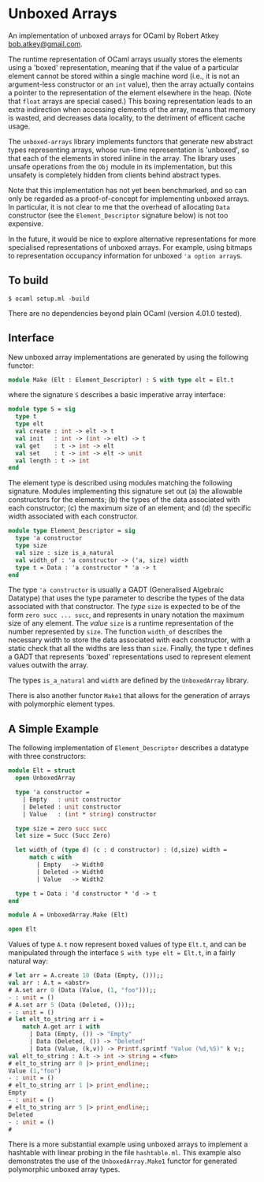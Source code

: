 # Unboxed Arrays

An implementation of unboxed arrays for OCaml by Robert Atkey
<bob.atkey@gmail.com>.

The runtime representation of OCaml arrays usually stores the elements
using a 'boxed' representation, meaning that if the value of a
particular element cannot be stored within a single machine word
(i.e., it is not an argument-less constructor or an `int` value), then
the array actually contains a pointer to the representation of the
element elsewhere in the heap. (Note that `float` arrays are special
cased.) This boxing representation leads to an extra indirection when
accessing elements of the array, means that memory is wasted, and
decreases data locality, to the detriment of efficent cache usage.

The `unboxed-arrays` library implements functors that generate new
abstract types representing arrays, whose run-time representation is
'unboxed', so that each of the elements in stored inline in the
array. The library uses unsafe operations from the `Obj` module in its
implementation, but this unsafety is completely hidden from clients
behind abstract types.

Note that this implementation has not yet been benchmarked, and so can
only be regarded as a proof-of-concept for implementing unboxed
arrays. In particular, it is not clear to me that the overhead of
allocating `Data` constructor (see the `Element_Descriptor` signature
below) is not too expensive.

In the future, it would be nice to explore alternative representations
for more specialised representations of unboxed arrays. For example,
using bitmaps to representation occupancy information for unboxed `'a
option array`s.

## To build

````
$ ocaml setup.ml -build
````

There are no dependencies beyond plain OCaml (version 4.01.0 tested).

## Interface

New unboxed array implementations are generated by using the following
functor:

````ocaml
module Make (Elt : Element_Descriptor) : S with type elt = Elt.t
````

where the signature `S` describes a basic imperative array interface:

````ocaml
module type S = sig
  type t
  type elt 
  val create : int -> elt -> t
  val init   : int -> (int -> elt) -> t
  val get    : t -> int -> elt
  val set    : t -> int -> elt -> unit
  val length : t -> int
end
````

The element type is described using modules matching the following
signature. Modules implementing this signature set out (a) the
allowable constructors for the elements; (b) the types of the data
associated with each constructor; (c) the maximum size of an element;
and (d) the specific width associated with each constructor.

````ocaml
module type Element_Descriptor = sig
  type 'a constructor
  type size
  val size : size is_a_natural
  val width_of : 'a constructor -> ('a, size) width
  type t = Data : 'a constructor * 'a -> t
end
````

The type `'a constructor` is usually a GADT (Generalised Algebraic
Datatype) that uses the type parameter to describe the types of the
data associated with that constructor. The *type* `size` is expected
to be of the form `zero succ ... succ`, and represents in unary
notation the maximum size of any element. The *value* `size` is a
runtime representation of the number represented by `size`. The
function `width_of` describes the necessary width to store the data
associated with each constructor, with a static check that all the
widths are less than `size`. Finally, the type `t` defines a GADT that
represents 'boxed' representations used to represent element values
outwith the array.

The types `is_a_natural` and `width` are defined by the `UnboxedArray`
library.

There is also another functor `Make1` that allows for the generation
of arrays with polymorphic element types.

## A Simple Example

The following implementation of `Element_Descriptor` describes a
datatype with three constructors:

````ocaml
module Elt = struct
  open UnboxedArray

  type 'a constructor =
    | Empty   : unit constructor
    | Deleted : unit constructor
    | Value   : (int * string) constructor

  type size = zero succ succ
  let size = Succ (Succ Zero)

  let width_of (type d) (c : d constructor) : (d,size) width =
      match c with
        | Empty   -> Width0
        | Deleted -> Width0
        | Value   -> Width2

  type t = Data : 'd constructor * 'd -> t
end

module A = UnboxedArray.Make (Elt)

open Elt
````

Values of type `A.t` now represent boxed values of type `Elt.t`, and
can be manipulated through the interface `S with type elt = Elt.t`, in
a fairly natural way:

````ocaml
# let arr = A.create 10 (Data (Empty, ()));;
val arr : A.t = <abstr>
# A.set arr 0 (Data (Value, (1, "foo")));;
- : unit = ()
# A.set arr 5 (Data (Deleted, ()));;
- : unit = ()
# let elt_to_string arr i =
    match A.get arr i with
      | Data (Empty, ()) -> "Empty"
      | Data (Deleted, ()) -> "Deleted"
      | Data (Value, (k,v)) -> Printf.sprintf "Value (%d,%S)" k v;;
val elt_to_string : A.t -> int -> string = <fun>
# elt_to_string arr 0 |> print_endline;;
Value (1,"foo")
- : unit = ()
# elt_to_string arr 1 |> print_endline;;
Empty
- : unit = ()
# elt_to_string arr 5 |> print_endline;;
Deleted
- : unit = ()
# 
````

There is a more substantial example using unboxed arrays to implement
a hashtable with linear probing in the file `hashtable.ml`. This
example also demonstrates the use of the `UnboxedArray.Make1` functor
for generated polymorphic unboxed array types.